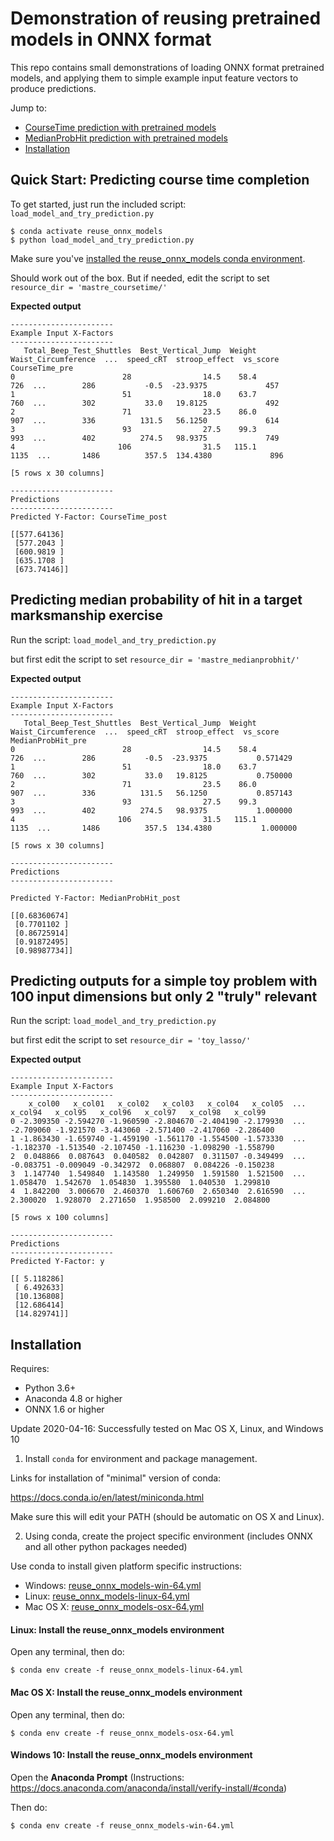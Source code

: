# Demonstration of reusing pretrained models in ONNX format

This repo contains small demonstrations of loading ONNX format pretrained models, and applying them to simple example input feature vectors to produce predictions.

Jump to:

* [CourseTime prediction with pretrained models](#coursetime)
* [MedianProbHit prediction with pretrained models](#medianprobhit)
* [Installation](#install)

## <a name="coursetime"> Quick Start: Predicting course time completion </a>

To get started, just run the included script: `load_model_and_try_prediction.py`

```console
$ conda activate reuse_onnx_models
$ python load_model_and_try_prediction.py
```
Make sure you've [installed the reuse_onnx_models conda environment](#install).

Should work out of the box. But if needed, edit the script to set `resource_dir = 'mastre_coursetime/'`

**Expected output**
```
-----------------------
Example Input X-Factors
-----------------------
   Total_Beep_Test_Shuttles  Best_Vertical_Jump  Weight  Waist_Circumference  ...  speed_cRT  stroop_effect  vs_score  CourseTime_pre
0                        28                14.5    58.4                  726  ...        286           -0.5  -23.9375             457
1                        51                18.0    63.7                  760  ...        302           33.0   19.8125             492
2                        71                23.5    86.0                  907  ...        336          131.5   56.1250             614
3                        93                27.5    99.3                  993  ...        402          274.5   98.9375             749
4                       106                31.5   115.1                 1135  ...       1486          357.5  134.4380             896

[5 rows x 30 columns]

-----------------------
Predictions
-----------------------
Predicted Y-Factor: CourseTime_post

[[577.64136]
 [577.2043 ]
 [600.9819 ]
 [635.1708 ]
 [673.74146]]

```

## <a name="medianprobhit"> Predicting median probability of hit in a target marksmanship exercise </a>

Run the script: `load_model_and_try_prediction.py`

but first edit the script to set `resource_dir = 'mastre_medianprobhit/'`


**Expected output**
```
-----------------------
Example Input X-Factors
-----------------------
   Total_Beep_Test_Shuttles  Best_Vertical_Jump  Weight  Waist_Circumference  ...  speed_cRT  stroop_effect  vs_score  MedianProbHit_pre
0                        28                14.5    58.4                  726  ...        286           -0.5  -23.9375           0.571429
1                        51                18.0    63.7                  760  ...        302           33.0   19.8125           0.750000
2                        71                23.5    86.0                  907  ...        336          131.5   56.1250           0.857143
3                        93                27.5    99.3                  993  ...        402          274.5   98.9375           1.000000
4                       106                31.5   115.1                 1135  ...       1486          357.5  134.4380           1.000000

[5 rows x 30 columns]

-----------------------
Predictions
-----------------------

Predicted Y-Factor: MedianProbHit_post

[[0.68360674]
 [0.7701102 ]
 [0.86725914]
 [0.91872495]
 [0.98987734]]
```

## Predicting outputs for a simple toy problem with 100 input dimensions but only 2 "truly" relevant

Run the script: `load_model_and_try_prediction.py`

but first edit the script to set `resource_dir = 'toy_lasso/'`

**Expected output**

```
-----------------------
Example Input X-Factors
-----------------------
    x_col00   x_col01   x_col02   x_col03   x_col04   x_col05  ...   x_col94   x_col95   x_col96   x_col97   x_col98   x_col99
0 -2.309350 -2.594270 -1.960590 -2.804670 -2.404190 -2.179930  ... -2.709060 -1.921570 -3.443060 -2.571400 -2.417060 -2.286400
1 -1.863430 -1.659740 -1.459190 -1.561170 -1.554500 -1.573330  ... -1.182370 -1.513540 -2.107450 -1.116230 -1.098290 -1.558790
2  0.048866  0.087643  0.040582  0.042807  0.311507 -0.349499  ... -0.083751 -0.009049 -0.342972  0.068807  0.084226 -0.150238
3  1.147740  1.549840  1.143580  1.249950  1.591580  1.521500  ...  1.058470  1.542670  1.054830  1.395580  1.040530  1.299810
4  1.842200  3.006670  2.460370  1.606760  2.650340  2.616590  ...  2.300020  1.928070  2.271650  1.958500  2.099210  2.084800

[5 rows x 100 columns]

-----------------------
Predictions
-----------------------
Predicted Y-Factor: y

[[ 5.118286]
 [ 6.492633]
 [10.136808]
 [12.686414]
 [14.829741]]
 ```

## <a name="install"> Installation </a>

Requires:

* Python 3.6+
* Anaconda 4.8 or higher
* ONNX 1.6 or higher

Update 2020-04-16: Successfully tested on Mac OS X, Linux, and Windows 10


1) Install `conda` for environment and package management.

Links for installation of "minimal" version of conda:

<https://docs.conda.io/en/latest/miniconda.html>

Make sure this will edit your PATH (should be automatic on OS X and Linux).



2) Using conda, create the project specific environment (includes ONNX and all other python packages needed)

Use conda to install given platform specific instructions:

* Windows: [reuse_onnx_models-win-64.yml](./reuse_onnx_models-win-64.yml)
* Linux: [reuse_onnx_models-linux-64.yml](./reuse_onnx_models-linux-64.yml)
* Mac OS X: [reuse_onnx_models-osx-64.yml](./reuse_onnx_models-osx-64.yml)

#### Linux: Install the reuse_onnx_models environment

Open any terminal, then do:

```
$ conda env create -f reuse_onnx_models-linux-64.yml
```

#### Mac OS X: Install the reuse_onnx_models environment

Open any terminal, then do:

```
$ conda env create -f reuse_onnx_models-osx-64.yml
```

#### Windows 10: Install the reuse_onnx_models environment

Open the **Anaconda Prompt** (Instructions: <https://docs.anaconda.com/anaconda/install/verify-install/#conda>)

Then do:

```
$ conda env create -f reuse_onnx_models-win-64.yml
```
